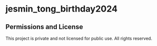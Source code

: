 # jesmin_tong_birthday2024

## Permissions and License

This project is private and not licensed for public use. All rights reserved.

